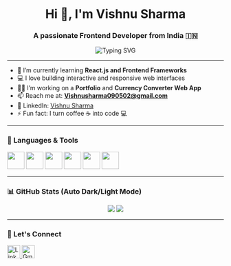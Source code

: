 <h1 align="center">Hi 👋, I'm Vishnu Sharma</h1>
<h3 align="center">A passionate Frontend Developer from India 🇮🇳</h3>

<p align="center">
  <img src="https://readme-typing-svg.demolab.com?font=Fira+Code&size=24&pause=1000&center=true&vCenter=true&width=500&lines=Frontend+Developer;HTML+%7C+CSS+%7C+JavaScript;React+Learner+%7C+Python+Basics;Web+Design+Enthusiast;Building+Responsive+Websites" alt="Typing SVG" />
</p>

---

- 🌱 I’m currently learning **React.js and Frontend Frameworks**
- 💻 I love building interactive and responsive web interfaces
- 👨‍💻 I’m working on a **Portfolio** and **Currency Converter Web App**
- 📫 Reach me at: **Vishnusharma090502@gmail.com**
- 💼 LinkedIn: [Vishnu Sharma](https://www.linkedin.com/in/vishnu-sharma090502/)
- ⚡ Fun fact: I turn coffee ☕ into code 💻

---

### 🚀 Languages & Tools

<p align="left">
  <img src="https://cdn.jsdelivr.net/gh/devicons/devicon/icons/html5/html5-original.svg" height="40" />
  <img src="https://cdn.jsdelivr.net/gh/devicons/devicon/icons/css3/css3-original.svg" height="40" />
  <img src="https://cdn.jsdelivr.net/gh/devicons/devicon/icons/javascript/javascript-original.svg" height="40" />
  <img src="https://cdn.jsdelivr.net/gh/devicons/devicon/icons/react/react-original.svg" height="40" />
  <img src="https://cdn.jsdelivr.net/gh/devicons/devicon/icons/python/python-original.svg" height="40" />
  <img src="https://cdn.jsdelivr.net/gh/devicons/devicon/icons/git/git-original.svg" height="40" />
</p>

---

### 📊 GitHub Stats (Auto Dark/Light Mode)

<p align="center">
  <picture>
    <source 
      srcset="https://github-readme-stats.vercel.app/api?username=Vishnu-sharma-090502&show_icons=true&theme=radical" 
      media="(prefers-color-scheme: dark)" />
    <source 
      srcset="https://github-readme-stats.vercel.app/api?username=Vishnu-sharma-090502&show_icons=true&theme=default" 
      media="(prefers-color-scheme: light), (prefers-color-scheme: no-preference)" />
    <img src="https://github-readme-stats.vercel.app/api?username=Vishnu-sharma-090502&show_icons=true" />
  </picture>

  <picture>
    <source 
      srcset="https://github-readme-streak-stats.herokuapp.com?user=Vishnu-sharma-090502&theme=radical" 
      media="(prefers-color-scheme: dark)" />
    <source 
      srcset="https://github-readme-streak-stats.herokuapp.com?user=Vishnu-sharma-090502&theme=default" 
      media="(prefers-color-scheme: light), (prefers-color-scheme: no-preference)" />
    <img src="https://github-readme-streak-stats.herokuapp.com?user=Vishnu-sharma-090502" />
  </picture>
</p>

---

### 🔗 Let's Connect

<p align="left">
  <a href="https://www.linkedin.com/in/vishnu-sharma090502/" target="_blank">
    <img src="https://cdn-icons-png.flaticon.com/512/174/174857.png" width="30" alt="LinkedIn" />
  </a>
  <a href="mailto:Vishnusharma090502@gmail.com">
    <img src="https://cdn-icons-png.flaticon.com/512/732/732200.png" width="30" alt="Gmail" />
  </a>
</p>

